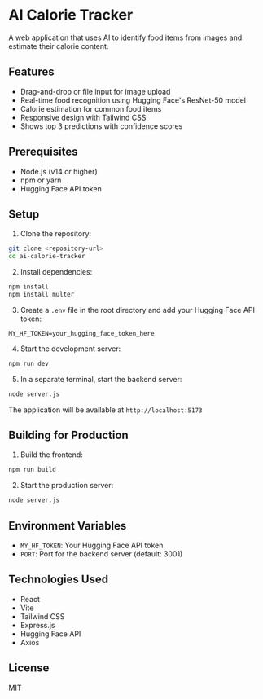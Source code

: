 # AI Calorie Tracker

A web application that uses AI to identify food items from images and estimate their calorie content.

## Features

- Drag-and-drop or file input for image upload
- Real-time food recognition using Hugging Face's ResNet-50 model
- Calorie estimation for common food items
- Responsive design with Tailwind CSS
- Shows top 3 predictions with confidence scores

## Prerequisites

- Node.js (v14 or higher)
- npm or yarn
- Hugging Face API token

## Setup

1. Clone the repository:
```bash
git clone <repository-url>
cd ai-calorie-tracker
```

2. Install dependencies:
```bash
npm install
npm install multer
```

3. Create a `.env` file in the root directory and add your Hugging Face API token:
```
MY_HF_TOKEN=your_hugging_face_token_here
```

4. Start the development server:
```bash
npm run dev
```

5. In a separate terminal, start the backend server:
```bash
node server.js
```

The application will be available at `http://localhost:5173`

## Building for Production

1. Build the frontend:
```bash
npm run build
```

2. Start the production server:
```bash
node server.js
```

## Environment Variables

- `MY_HF_TOKEN`: Your Hugging Face API token
- `PORT`: Port for the backend server (default: 3001)

## Technologies Used

- React
- Vite
- Tailwind CSS
- Express.js
- Hugging Face API
- Axios

## License

MIT 